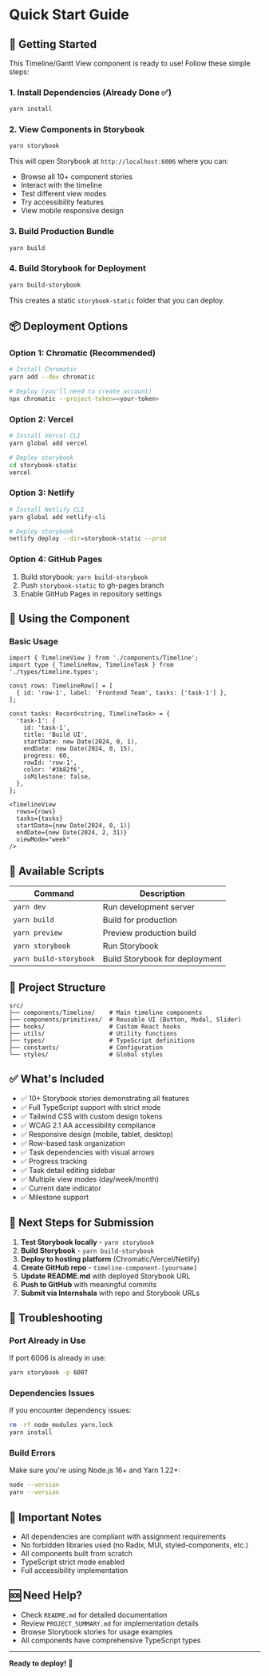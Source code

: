 # Quick Start Guide

## 🚀 Getting Started

This Timeline/Gantt View component is ready to use! Follow these simple steps:

### 1. Install Dependencies (Already Done ✅)

```bash
yarn install
```

### 2. View Components in Storybook

```bash
yarn storybook
```

This will open Storybook at `http://localhost:6006` where you can:
- Browse all 10+ component stories
- Interact with the timeline
- Test different view modes
- Try accessibility features
- View mobile responsive design

### 3. Build Production Bundle

```bash
yarn build
```

### 4. Build Storybook for Deployment

```bash
yarn build-storybook
```

This creates a static `storybook-static` folder that you can deploy.

## 📦 Deployment Options

### Option 1: Chromatic (Recommended)

```bash
# Install Chromatic
yarn add --dev chromatic

# Deploy (you'll need to create account)
npx chromatic --project-token=<your-token>
```

### Option 2: Vercel

```bash
# Install Vercel CLI
yarn global add vercel

# Deploy storybook
cd storybook-static
vercel
```

### Option 3: Netlify

```bash
# Install Netlify CLI
yarn global add netlify-cli

# Deploy storybook
netlify deploy --dir=storybook-static --prod
```

### Option 4: GitHub Pages

1. Build storybook: `yarn build-storybook`
2. Push `storybook-static` to gh-pages branch
3. Enable GitHub Pages in repository settings

## 🎨 Using the Component

### Basic Usage

```tsx
import { TimelineView } from './components/Timeline';
import type { TimelineRow, TimelineTask } from './types/timeline.types';

const rows: TimelineRow[] = [
  { id: 'row-1', label: 'Frontend Team', tasks: ['task-1'] },
];

const tasks: Record<string, TimelineTask> = {
  'task-1': {
    id: 'task-1',
    title: 'Build UI',
    startDate: new Date(2024, 0, 1),
    endDate: new Date(2024, 0, 15),
    progress: 60,
    rowId: 'row-1',
    color: '#3b82f6',
    isMilestone: false,
  },
};

<TimelineView
  rows={rows}
  tasks={tasks}
  startDate={new Date(2024, 0, 1)}
  endDate={new Date(2024, 2, 31)}
  viewMode="week"
/>
```

## 📖 Available Scripts

| Command | Description |
|---------|-------------|
| `yarn dev` | Run development server |
| `yarn build` | Build for production |
| `yarn preview` | Preview production build |
| `yarn storybook` | Run Storybook |
| `yarn build-storybook` | Build Storybook for deployment |

## 🔧 Project Structure

```
src/
├── components/Timeline/    # Main timeline components
├── components/primitives/  # Reusable UI (Button, Modal, Slider)
├── hooks/                  # Custom React hooks
├── utils/                  # Utility functions
├── types/                  # TypeScript definitions
├── constants/              # Configuration
└── styles/                 # Global styles
```

## ✅ What's Included

- ✅ 10+ Storybook stories demonstrating all features
- ✅ Full TypeScript support with strict mode
- ✅ Tailwind CSS with custom design tokens
- ✅ WCAG 2.1 AA accessibility compliance
- ✅ Responsive design (mobile, tablet, desktop)
- ✅ Row-based task organization
- ✅ Task dependencies with visual arrows
- ✅ Progress tracking
- ✅ Task detail editing sidebar
- ✅ Multiple view modes (day/week/month)
- ✅ Current date indicator
- ✅ Milestone support

## 🎯 Next Steps for Submission

1. **Test Storybook locally** - `yarn storybook`
2. **Build Storybook** - `yarn build-storybook`
3. **Deploy to hosting platform** (Chromatic/Vercel/Netlify)
4. **Create GitHub repo** - `timeline-component-[yourname]`
5. **Update README.md** with deployed Storybook URL
6. **Push to GitHub** with meaningful commits
7. **Submit via Internshala** with repo and Storybook URLs

## 🐛 Troubleshooting

### Port Already in Use

If port 6006 is already in use:
```bash
yarn storybook -p 6007
```

### Dependencies Issues

If you encounter dependency issues:
```bash
rm -rf node_modules yarn.lock
yarn install
```

### Build Errors

Make sure you're using Node.js 16+ and Yarn 1.22+:
```bash
node --version
yarn --version
```

## 📝 Important Notes

- All dependencies are compliant with assignment requirements
- No forbidden libraries used (no Radix, MUI, styled-components, etc.)
- All components built from scratch
- TypeScript strict mode enabled
- Full accessibility implementation

## 🆘 Need Help?

- Check `README.md` for detailed documentation
- Review `PROJECT_SUMMARY.md` for implementation details
- Browse Storybook stories for usage examples
- All components have comprehensive TypeScript types

---

**Ready to deploy!** 🚀

